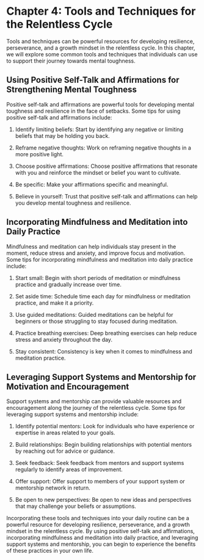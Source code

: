 Chapter 4: Tools and Techniques for the Relentless Cycle
========================================================

Tools and techniques can be powerful resources for developing resilience, perseverance, and a growth mindset in the relentless cycle. In this chapter, we will explore some common tools and techniques that individuals can use to support their journey towards mental toughness.

Using Positive Self-Talk and Affirmations for Strengthening Mental Toughness
----------------------------------------------------------------------------

Positive self-talk and affirmations are powerful tools for developing mental toughness and resilience in the face of setbacks. Some tips for using positive self-talk and affirmations include:

1. Identify limiting beliefs: Start by identifying any negative or limiting beliefs that may be holding you back.

2. Reframe negative thoughts: Work on reframing negative thoughts in a more positive light.

3. Choose positive affirmations: Choose positive affirmations that resonate with you and reinforce the mindset or belief you want to cultivate.

4. Be specific: Make your affirmations specific and meaningful.

5. Believe in yourself: Trust that positive self-talk and affirmations can help you develop mental toughness and resilience.

Incorporating Mindfulness and Meditation into Daily Practice
------------------------------------------------------------

Mindfulness and meditation can help individuals stay present in the moment, reduce stress and anxiety, and improve focus and motivation. Some tips for incorporating mindfulness and meditation into daily practice include:

1. Start small: Begin with short periods of meditation or mindfulness practice and gradually increase over time.

2. Set aside time: Schedule time each day for mindfulness or meditation practice, and make it a priority.

3. Use guided meditations: Guided meditations can be helpful for beginners or those struggling to stay focused during meditation.

4. Practice breathing exercises: Deep breathing exercises can help reduce stress and anxiety throughout the day.

5. Stay consistent: Consistency is key when it comes to mindfulness and meditation practice.

Leveraging Support Systems and Mentorship for Motivation and Encouragement
--------------------------------------------------------------------------

Support systems and mentorship can provide valuable resources and encouragement along the journey of the relentless cycle. Some tips for leveraging support systems and mentorship include:

1. Identify potential mentors: Look for individuals who have experience or expertise in areas related to your goals.

2. Build relationships: Begin building relationships with potential mentors by reaching out for advice or guidance.

3. Seek feedback: Seek feedback from mentors and support systems regularly to identify areas of improvement.

4. Offer support: Offer support to members of your support system or mentorship network in return.

5. Be open to new perspectives: Be open to new ideas and perspectives that may challenge your beliefs or assumptions.

Incorporating these tools and techniques into your daily routine can be a powerful resource for developing resilience, perseverance, and a growth mindset in the relentless cycle. By using positive self-talk and affirmations, incorporating mindfulness and meditation into daily practice, and leveraging support systems and mentorship, you can begin to experience the benefits of these practices in your own life.
